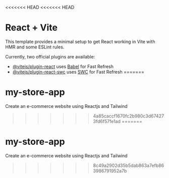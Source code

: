 <<<<<<< HEAD
<<<<<<< HEAD
# React + Vite

This template provides a minimal setup to get React working in Vite with HMR and some ESLint rules.

Currently, two official plugins are available:

- [@vitejs/plugin-react](https://github.com/vitejs/vite-plugin-react/blob/main/packages/plugin-react/README.md) uses [Babel](https://babeljs.io/) for Fast Refresh
- [@vitejs/plugin-react-swc](https://github.com/vitejs/vite-plugin-react-swc) uses [SWC](https://swc.rs/) for Fast Refresh
=======
# my-store-app
Create an e-commerce website using Reactjs and Tailwind
>>>>>>> 4a85caccf1670fc2b980c3d674273fd6f57fe1ad
=======
# my-store-app
Create an e-commerce website using Reactjs and Tailwind
>>>>>>> 8c49a2902d35b5dab863a7efb863986791952a7b
